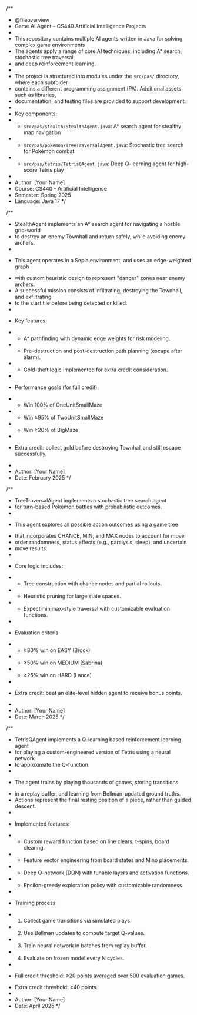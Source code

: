 /**
 * @fileoverview
 * Game AI Agent – CS440 Artificial Intelligence Projects
 *
 * This repository contains multiple AI agents written in Java for solving complex game environments
 * The agents apply a range of core AI techniques, including A* search, stochastic tree traversal,
 * and deep reinforcement learning.
 *
 * The project is structured into modules under the `src/pas/` directory, where each subfolder
 * contains a different programming assignment (PA). Additional assets such as libraries,
 * documentation, and testing files are provided to support development.
 *
 * Key components:
 * - `src/pas/stealth/StealthAgent.java`: A* search agent for stealthy map navigation
 * - `src/pas/pokemon/TreeTraversalAgent.java`: Stochastic tree search for Pokémon combat
 * - `src/pas/tetris/TetrisQAgent.java`: Deep Q-learning agent for high-score Tetris play
 *
 * Author: [Your Name]
 * Course: CS440 - Artificial Intelligence
 * Semester: Spring 2025
 * Language: Java 17
 */

/**
 * StealthAgent implements an A* search agent for navigating a hostile grid-world
 * to destroy an enemy Townhall and return safely, while avoiding enemy archers.
 *
 * <p>This agent operates in a Sepia environment, and uses an edge-weighted graph
 * with custom heuristic design to represent "danger" zones near enemy archers.
 * A successful mission consists of infiltrating, destroying the Townhall, and exfiltrating
 * to the start tile before being detected or killed.
 *
 * <p>Key features:
 * - A* pathfinding with dynamic edge weights for risk modeling.
 * - Pre-destruction and post-destruction path planning (escape after alarm).
 * - Gold-theft logic implemented for extra credit consideration.
 *
 * <p>Performance goals (for full credit):
 * - Win 100% of OneUnitSmallMaze
 * - Win ≥95% of TwoUnitSmallMaze
 * - Win ≥20% of BigMaze
 *
 * <p>Extra credit: collect gold before destroying Townhall and still escape successfully.
 *
 * Author: [Your Name]
 * Date: February 2025
 */

/**
 * TreeTraversalAgent implements a stochastic tree search agent
 * for turn-based Pokémon battles with probabilistic outcomes.
 *
 * <p>This agent explores all possible action outcomes using a game tree
 * that incorporates CHANCE, MIN, and MAX nodes to account for move
 * order randomness, status effects (e.g., paralysis, sleep), and uncertain
 * move results.
 *
 * <p>Core logic includes:
 * - Tree construction with chance nodes and partial rollouts.
 * - Heuristic pruning for large state spaces.
 * - Expectiminimax-style traversal with customizable evaluation functions.
 *
 * <p>Evaluation criteria:
 * - ≥80% win on EASY (Brock)
 * - ≥50% win on MEDIUM (Sabrina)
 * - ≥25% win on HARD (Lance)
 *
 * <p>Extra credit: beat an elite-level hidden agent to receive bonus points.
 *
 * Author: [Your Name]
 * Date: March 2025
 */


/**
 * TetrisQAgent implements a Q-learning based reinforcement learning agent
 * for playing a custom-engineered version of Tetris using a neural network
 * to approximate the Q-function.
 *
 * <p>The agent trains by playing thousands of games, storing transitions
 * in a replay buffer, and learning from Bellman-updated ground truths.
 * Actions represent the final resting position of a piece, rather than guided descent.
 *
 * <p>Implemented features:
 * - Custom reward function based on line clears, t-spins, board clearing.
 * - Feature vector engineering from board states and Mino placements.
 * - Deep Q-network (DQN) with tunable layers and activation functions.
 * - Epsilon-greedy exploration policy with customizable randomness.
 *
 * <p>Training process:
 * 1. Collect game transitions via simulated plays.
 * 2. Use Bellman updates to compute target Q-values.
 * 3. Train neural network in batches from replay buffer.
 * 4. Evaluate on frozen model every N cycles.
 *
 * <p>Full credit threshold: ≥20 points averaged over 500 evaluation games.
 * Extra credit threshold: ≥40 points.
 *
 * Author: [Your Name]
 * Date: April 2025
 */

